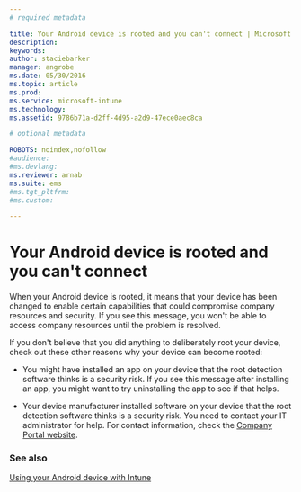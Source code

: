 ```yaml
---
# required metadata

title: Your Android device is rooted and you can't connect | Microsoft Intune
description:
keywords:
author: staciebarker
manager: angrobe
ms.date: 05/30/2016
ms.topic: article
ms.prod:
ms.service: microsoft-intune
ms.technology:
ms.assetid: 9786b71a-d2ff-4d95-a2d9-47ece0aec8ca

# optional metadata

ROBOTS: noindex,nofollow
#audience:
#ms.devlang:
ms.reviewer: arnab
ms.suite: ems
#ms.tgt_pltfrm:
#ms.custom:

---
```



# Your Android device is rooted and you can't connect

When your Android device is rooted, it means that your device has been changed to enable certain capabilities that could compromise company resources and security. If you see this message, you won't be able to access company resources until the problem is resolved.

If you don't believe that you did anything to deliberately root your device, check out these other reasons why your device can become rooted:

- You might have installed an app on your device that the root detection software thinks is a security risk. If you see this message after installing an app, you might want to try uninstalling the app to see if that helps.

- Your device manufacturer installed software on your device that the root detection software thinks is a security risk. You need to contact your IT administrator for help. For contact information, check the [Company Portal website](http://portal.manage.microsoft.com).


### See also
[Using your Android device with Intune](using-your-android-device-with-intune.md)
